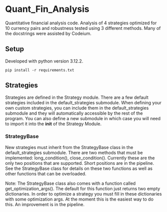 # Quant_Fin_Analysis

Quantitative financial analysis code. Analysis of 4 strategies optimized for 10 currency pairs and robustness tested using 3 different methods. Many of the docstrings were assisted by Codeium.

## Setup

Developed with python version 3.12.2.

    pip install -r requirements.txt

## Strategies

Strategies are defined in the Strategy module. There are a few default strategies included in the default_strategies submodule. When defining your own custom strategies, you can include them in the default_strategies submodule and they will automatically accessible by the rest of the program. You can also define a new submodule in which case you will need to import it into the __init__ of the Strategy Module.

### StrategyBase

New strategies must inherit from the StrategyBase class in the default_strategies submodule. There are two methods that must be implemented: long_condition(), close_condition(). Currently these are the only two positions that are supported. Short positions are in the pipeline. See the StrategyBase class for details on these two functions as well as other functions that can be overloaded.

Note: The StrategyBase class also comes with a function called get_optimization_args(). The default for this function just returns two empty dictionaries. In order to optimize a strategy you must fill in these dictionaries with some optimization args. At the moment this is the easiest way to do this. An improvement is in the pipeline.
